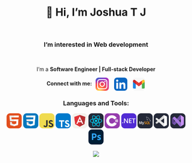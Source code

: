 <h1 align="center">👋 Hi, I’m Joshua T J</h1>
</br>
<h3 align="center">I’m interested in Web development</h3></br>
<p align="center"> I’m a <b> Software Engineer | Full-stack Developer <b/></p>
<p align="center">
<span align="center">Connect with me:</span>&nbsp;&nbsp;
  <a href="https://www.instagram.com/joshua.t_j/" target="blank"><img align="center" src="https://github.com/tandpfun/skill-icons/blob/main/icons/Instagram.svg" width="35" height="35" alt="Instagram" /></a> &nbsp;&nbsp;
  <a href="https://www.linkedin.com/in/joshua-t-j-68121b22a/" target="blank"><img align="center" src="https://github.com/tandpfun/skill-icons/blob/main/icons/LinkedIn.svg" width="35" height="35" alt="LinkedIn"/></a>  &nbsp;&nbsp;
  <a href="mailto:joshuajose312@gmail.com" target="blank"><img align="center" src="https://github.com/tandpfun/skill-icons/blob/main/icons/Gmail-Light.svg" width="35" height="35" alt="LinkedIn"/></a> 
</p>

<h3 align="center">Languages and Tools:</h3>
<p align="center">
  <img src="https://github.com/tandpfun/skill-icons/blob/main/icons/HTML.svg" title="HTML" alt="html5" width="40" height="40"/>
  <img src="https://github.com/tandpfun/skill-icons/blob/main/icons/CSS.svg"  title="CSS" alt="css3" width="40" height="40"/>
  <img src="https://github.com/tandpfun/skill-icons/blob/main/icons/JavaScript.svg"  title="Javascript" alt="Javascript" width="40" height="40"/> 
  <img src="https://github.com/tandpfun/skill-icons/blob/main/icons/TypeScript.svg"  title="Typescript" alt="Typescript" width="40" height="40"/> 
  <img src="https://github.com/tandpfun/skill-icons/blob/main/icons/Angular-Light.svg"  title="Angular" alt="Angular" width="40" height="40"/> 
  <img src="https://github.com/tandpfun/skill-icons/blob/main/icons/React-Dark.svg"  title="React" alt="React" width="40" height="40"/> 
  <img src="https://github.com/tandpfun/skill-icons/blob/main/icons/CS.svg"  title="C#" alt="Asp .Net" width="40" height="40"/> 
  <img src="https://github.com/tandpfun/skill-icons/blob/main/icons/DotNet.svg"  title="Asp .Net" alt="Asp .Net" width="40" height="40"/> 
  <img src="https://github.com/tandpfun/skill-icons/blob/main/icons/MySQL-Dark.svg"  title="MySQL" alt="MySQL" width="40" height="40"/> 
  <img src="https://github.com/tandpfun/skill-icons/blob/main/icons/VSCode-Dark.svg"  title="VS Code" alt="VS Code" width="40" height="40"/> 
  <img src="https://github.com/tandpfun/skill-icons/blob/main/icons/VisualStudio-Dark.svg"  title="Visual Studio" alt="Visual Studio" width="40" height="40"/> 
  <img src="https://github.com/tandpfun/skill-icons/blob/main/icons/Photoshop.svg"  title="Photoshop" alt="Photoshop" width="40" height="40"/> 
</p>

<p  align="center"><img src="https://github-readme-stats.vercel.app/api?username=Joshua-T-J&&show_icons=true&title_color=00bef2&icon_color=f2b100&text_color=e3e1e1&bg_color=0D1117"></p>
